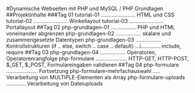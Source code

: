 #Dynamische Webseiten mit PHP und MySQL / PHP Grundlagen
##Projektinhalte
###Tag 01
	tutorial-01	....................... HTML und CSS 
	tutorial-02 ....................... Winkellayout
	tutorial-03 ....................... Portallayout
##Tag 02
	php-grundlagen-01 ................. PHP und HTML voneinander abgrenzen
	php-grundlagen-02 ................. skalare und zusammengesetzte Datentypen
	php-grundlagen-03 ................. Kontrollstrukturen (if .. else, switch .. case .. default)
					  ...i............. include, require
##Tag 03
	php-grundlagen-04 ................. Operatoren, Operatorenrangfolge
	php-formulare ..................... HTTP-GET, HTTP-POST, $_GET, $_POST, Formulareingaben validieren
##Tag 04
	php-formulare ..................... Fortsetzung
	php-formulare-mehrfachauswahl ..... Verarbeitung von MULTIPLE-Elementen als Array
	php-formulare-uploads ............. Verarbeitung von Dateiuploads
